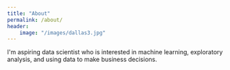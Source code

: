 ```yaml
---
title: "About"
permalink: /about/
header:
    image: "/images/dallas3.jpg"
---
```


I'm aspiring data scientist who is interested in machine learning, exploratory analysis, and using data to make business decisions. 
